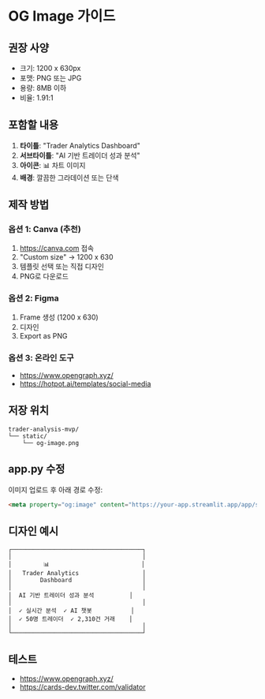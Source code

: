 # OG Image 가이드

## 권장 사양
- 크기: 1200 x 630px
- 포맷: PNG 또는 JPG
- 용량: 8MB 이하
- 비율: 1.91:1

## 포함할 내용
1. **타이틀**: "Trader Analytics Dashboard"
2. **서브타이틀**: "AI 기반 트레이더 성과 분석"
3. **아이콘**: 📊 차트 이미지
4. **배경**: 깔끔한 그라데이션 또는 단색

## 제작 방법

### 옵션 1: Canva (추천)
1. https://canva.com 접속
2. "Custom size" → 1200 x 630
3. 템플릿 선택 또는 직접 디자인
4. PNG로 다운로드

### 옵션 2: Figma
1. Frame 생성 (1200 x 630)
2. 디자인
3. Export as PNG

### 옵션 3: 온라인 도구
- https://www.opengraph.xyz/
- https://hotpot.ai/templates/social-media

## 저장 위치
```
trader-analysis-mvp/
└── static/
    └── og-image.png
```

## app.py 수정
이미지 업로드 후 아래 경로 수정:
```html
<meta property="og:image" content="https://your-app.streamlit.app/app/static/og-image.png">
```

## 디자인 예시
```
┌─────────────────────────────────────┐
│                                     │
│         📊                          │
│   Trader Analytics                  │
│        Dashboard                    │
│                                     │
│  AI 기반 트레이더 성과 분석          │
│                                     │
│  ✓ 실시간 분석  ✓ AI 챗봇           │
│  ✓ 50명 트레이더  ✓ 2,310건 거래    │
│                                     │
└─────────────────────────────────────┘
```

## 테스트
- https://www.opengraph.xyz/
- https://cards-dev.twitter.com/validator
